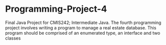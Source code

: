 # Programming-Project-4
Final Java Project for CMIS242; Intermediate Java.
The fourth programming project involves writing a program to manage a real estate database. This program should be comprised of an enumerated type, an interface and two classes
